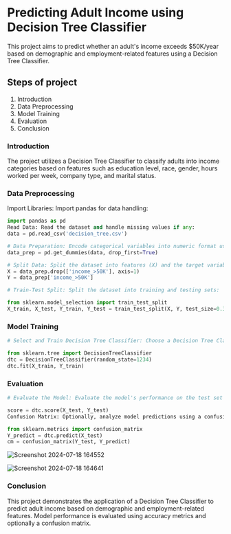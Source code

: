 
# Predicting Adult Income using Decision Tree Classifier
This project aims to predict whether an adult's income exceeds $50K/year based on demographic and employment-related features using a Decision Tree Classifier.

## Steps of project
1. Introduction
2. Data Preprocessing
3. Model Training
4. Evaluation
5. Conclusion

### Introduction
The project utilizes a Decision Tree Classifier to classify adults into income categories based on features such as education level, race, gender, hours worked per week, company type, and marital status.

### Data Preprocessing
Import Libraries: Import pandas for data handling:
``` python
import pandas as pd
Read Data: Read the dataset and handle missing values if any:
data = pd.read_csv('decision_tree.csv')

# Data Preparation: Encode categorical variables into numeric format using one-hot encoding:
data_prep = pd.get_dummies(data, drop_first=True)

# Split Data: Split the dataset into features (X) and the target variable (Y):
X = data_prep.drop(['income_>50K'], axis=1)
Y = data_prep['income_>50K']

# Train-Test Split: Split the dataset into training and testing sets:

from sklearn.model_selection import train_test_split
X_train, X_test, Y_train, Y_test = train_test_split(X, Y, test_size=0.3, random_state=1234, stratify=Y)
```
### Model Training
``` python
# Select and Train Decision Tree Classifier: Choose a Decision Tree Classifier and train the model:

from sklearn.tree import DecisionTreeClassifier
dtc = DecisionTreeClassifier(random_state=1234)
dtc.fit(X_train, Y_train)
```

### Evaluation
``` python
# Evaluate the Model: Evaluate the model's performance on the test set using accuracy metrics:

score = dtc.score(X_test, Y_test)
Confusion Matrix: Optionally, analyze model predictions using a confusion matrix for further insights:

from sklearn.metrics import confusion_matrix
Y_predict = dtc.predict(X_test)
cm = confusion_matrix(Y_test, Y_predict)
```
![Screenshot 2024-07-18 164552](https://github.com/user-attachments/assets/cfef7992-8a5a-4167-b3af-5bf0eaad4dd6)

![Screenshot 2024-07-18 164641](https://github.com/user-attachments/assets/a0df5a59-af00-425a-92ac-2dc60eb01a16)


### Conclusion
This project demonstrates the application of a Decision Tree Classifier to predict adult income based on demographic and employment-related features. Model performance is evaluated using accuracy metrics and optionally a confusion matrix.





